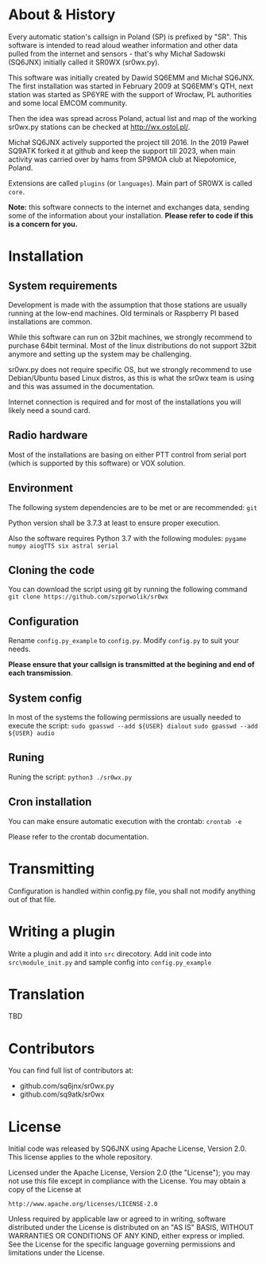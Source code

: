 # About & History
Every automatic station's callsign in Poland (SP) is prefixed by "SR".
This software is intended to read aloud weather information and other
data pulled from the internet and sensors - that's why Michał Sadowski 
(SQ6JNX) initially called it SR0WX (sr0wx.py).

This software was initially created by Dawid SQ6EMM and Michał SQ6JNX.
The first installation was started in February 2009 at SQ6EMM's QTH, next 
station was started as SP6YRE with the support of Wrocław, PL 
authorities and some local EMCOM community. 

Then the idea was spread across Poland, actual list and map of the 
working sr0wx.py stations can be checked at http://wx.ostol.pl/.

Michał SQ6JNX actively supported the project till 2016. In the 2019 
Paweł SQ9ATK forked it at github and keep the support till 2023, 
when main activity was carried over by hams from SP9MOA club at 
Niepołomice, Poland.

Extensions are called ``plugins`` (or ``languages``).
Main part of SR0WX is called ``core``.

**Note:** this software connects to the internet and exchanges 
data, sending some of the information about your installation. 
**Please refer to code if this is a concern for you.**

# Installation
## System requirements
Development is made with the assumption that those stations are usually
running at the low-end machines. Old terminals or Raspberry PI based 
installations are common. 

While this software can run on 32bit machines, we strongly recommend
to purchase 64bit terminal. Most of the linux distributions do not
support 32bit anymore and setting up the system may be challenging.

sr0wx.py does not require specific OS, but we strongly recommend to use
Debian/Ubuntu based Linux distros, as this is what the sr0wx team is 
using and this was assumed in the documentation. 

Internet connection is required and for most of the installations you 
will likely need a sound card.

## Radio hardware
Most of the installations are basing on either PTT control from serial
port (which is supported by this software) or VOX solution.

## Environment
The following system dependencies are to be met or are recommended:
``git``

Python version shall be 3.7.3 at least to ensure proper execution. 

Also the software requires Python 3.7 with the following modules:
``pygame numpy aiogTTS six astral serial``

## Cloning the code
You can download the script using git by running the following command
``git clone https://github.com/szporwolik/sr0wx``

## Configuration
Rename ``config.py_example`` to ``config.py``. 
Modify ``config.py`` to suit your needs.

**Please ensure that your callsign is transmitted at the begining and
end of each transmission**.

## System config
In most of the systems the following permissions are usually needed 
to execute the script:
``sudo gpasswd --add ${USER} dialout`` 
``sudo gpasswd --add ${USER} audio``

## Runing
Runing the script:
``python3 ./sr0wx.py``

## Cron installation
You can make ensure automatic execution with the crontab:
``crontab -e``

Please refer to the crontab documentation.

# Transmitting
Configuration is handled within config.py file, you shall not modify anything out of that file.

# Writing a plugin
Write a plugin and add it into ``src`` direcotory. Add init code into ``src\module_init.py`` and sample config into ``config.py_example``

# Translation
TBD

# Contributors
You can find full list of contributors at:
- github.com/sq6jnx/sr0wx.py
- github.com/sq9atk/sr0wx

# License
Initial code was released by SQ6JNX using Apache License, Version 2.0. This license applies to the whole repository.

Licensed under the Apache License, Version 2.0 (the "License");
you may not use this file except in compliance with the License.
You may obtain a copy of the License at

    http://www.apache.org/licenses/LICENSE-2.0

Unless required by applicable law or agreed to in writing, software
distributed under the License is distributed on an "AS IS" BASIS,
WITHOUT WARRANTIES OR CONDITIONS OF ANY KIND, either express or implied.
See the License for the specific language governing permissions and
limitations under the License.
